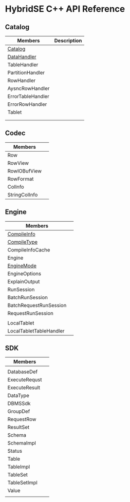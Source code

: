 # HybridSE C++ API Reference

## Catalog

| Members                                              | Description |
| ---------------------------------------------------- | ----------- |
| [Catalog](./catalog/catalog.md#Catalog)              |             |
| [DataHandler](./catalog/data_handler.md#DataHanlder) |             |
| TableHandler                                         |             |
| PartitionHandler                                     |             |
| RowHandler                                           |             |
| AysncRowHandler                                      |             |
| ErrorTableHandler                                    |             |
| ErrorRowHandler                                      |             |
| Tablet                                               |             |
|                                                      |             |
|                                                      |             |

## Codec

| Members       |      |
| ------------- | ---- |
| Row           |      |
| RowView       |      |
| RowIOBufView  |      |
| RowFormat     |      |
| ColInfo       |      |
| StringColInfo |      |

## Engine

| Members                 |            |
| ----------------------- | ---------- |
| [CompileInfo](./engine/compile_info.md#CompileInfo) |            |
| [CompileType](./engine/compile_info.md#CompileType) | |
| CompileInfoCache        |            |
| Engine                  |  |
| [EngineMode](./engine/engine_mode.md#EngineMode) |  |
| EngineOptions           |            |
| ExplainOutput           |            |
| RunSession              |            |
| BatchRunSession         |            |
| BatchRequestRunSession  |            |
| RequestRunSession       |            |
|                         |            |
| LocalTablet             |            |
| LocalTabletTableHandler |            |



## SDK

| Members       |      |
| ------------- | ---- |
|               |      |
| DatabaseDef   |      |
| ExecuteRequst |      |
| ExecuteResult |      |
| DataType      |      |
| DBMSSdk       |      |
| GroupDef      |      |
| RequestRow    |      |
| ResultSet     |      |
| Schema        |      |
| SchemaImpl    |      |
| Status        |      |
| Table         |      |
| TableImpl     |      |
| TableSet      |      |
| TableSetImpl  |      |
| Value         |      |
|               |      |